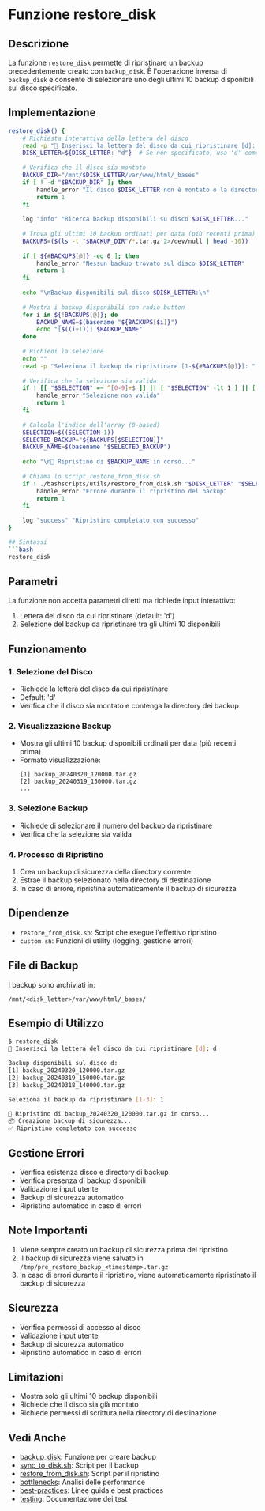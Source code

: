 # Funzione restore_disk

## Descrizione
La funzione `restore_disk` permette di ripristinare un backup precedentemente creato con `backup_disk`. È l'operazione inversa di `backup_disk` e consente di selezionare uno degli ultimi 10 backup disponibili sul disco specificato.

## Implementazione
```bash
restore_disk() {
    # Richiesta interattiva della lettera del disco
    read -p "📀 Inserisci la lettera del disco da cui ripristinare [d]: " DISK_LETTER
    DISK_LETTER=${DISK_LETTER:-"d"}  # Se non specificato, usa 'd' come default
    
    # Verifica che il disco sia montato
    BACKUP_DIR="/mnt/$DISK_LETTER/var/www/html/_bases"
    if [ ! -d "$BACKUP_DIR" ]; then
        handle_error "Il disco $DISK_LETTER non è montato o la directory di backup non esiste"
        return 1
    fi
    
    log "info" "Ricerca backup disponibili su disco $DISK_LETTER..."
    
    # Trova gli ultimi 10 backup ordinati per data (più recenti prima)
    BACKUPS=($(ls -t "$BACKUP_DIR"/*.tar.gz 2>/dev/null | head -10))
    
    if [ ${#BACKUPS[@]} -eq 0 ]; then
        handle_error "Nessun backup trovato sul disco $DISK_LETTER"
        return 1
    fi
    
    echo "\nBackup disponibili sul disco $DISK_LETTER:\n"
    
    # Mostra i backup disponibili con radio button
    for i in ${!BACKUPS[@]}; do
        BACKUP_NAME=$(basename "${BACKUPS[$i]}")
        echo "[$((i+1))] $BACKUP_NAME"
    done
    
    # Richiedi la selezione
    echo ""
    read -p "Seleziona il backup da ripristinare [1-${#BACKUPS[@]}]: " SELECTION
    
    # Verifica che la selezione sia valida
    if ! [[ "$SELECTION" =~ ^[0-9]+$ ]] || [ "$SELECTION" -lt 1 ] || [ "$SELECTION" -gt ${#BACKUPS[@]} ]; then
        handle_error "Selezione non valida"
        return 1
    fi
    
    # Calcola l'indice dell'array (0-based)
    SELECTION=$((SELECTION-1))
    SELECTED_BACKUP="${BACKUPS[$SELECTION]}"
    BACKUP_NAME=$(basename "$SELECTED_BACKUP")
    
    echo "\n🔄 Ripristino di $BACKUP_NAME in corso..."
    
    # Chiama lo script restore_from_disk.sh
    if ! ./bashscripts/utils/restore_from_disk.sh "$DISK_LETTER" "$SELECTED_BACKUP"; then
        handle_error "Errore durante il ripristino del backup"
        return 1
    fi
    
    log "success" "Ripristino completato con successo"
}

## Sintassi
```bash
restore_disk
```

## Parametri
La funzione non accetta parametri diretti ma richiede input interattivo:
1. Lettera del disco da cui ripristinare (default: 'd')
2. Selezione del backup da ripristinare tra gli ultimi 10 disponibili

## Funzionamento

### 1. Selezione del Disco
- Richiede la lettera del disco da cui ripristinare
- Default: 'd'
- Verifica che il disco sia montato e contenga la directory dei backup

### 2. Visualizzazione Backup
- Mostra gli ultimi 10 backup disponibili ordinati per data (più recenti prima)
- Formato visualizzazione:
  ```
  [1] backup_20240320_120000.tar.gz
  [2] backup_20240319_150000.tar.gz
  ...
  ```

### 3. Selezione Backup
- Richiede di selezionare il numero del backup da ripristinare
- Verifica che la selezione sia valida

### 4. Processo di Ripristino
1. Crea un backup di sicurezza della directory corrente
2. Estrae il backup selezionato nella directory di destinazione
3. In caso di errore, ripristina automaticamente il backup di sicurezza

## Dipendenze
- `restore_from_disk.sh`: Script che esegue l'effettivo ripristino
- `custom.sh`: Funzioni di utility (logging, gestione errori)

## File di Backup
I backup sono archiviati in:
```
/mnt/<disk_letter>/var/www/html/_bases/
```

## Esempio di Utilizzo
```bash
$ restore_disk
📀 Inserisci la lettera del disco da cui ripristinare [d]: d

Backup disponibili sul disco d:
[1] backup_20240320_120000.tar.gz
[2] backup_20240319_150000.tar.gz
[3] backup_20240318_140000.tar.gz

Seleziona il backup da ripristinare [1-3]: 1

🔄 Ripristino di backup_20240320_120000.tar.gz in corso...
📦 Creazione backup di sicurezza...
✅ Ripristino completato con successo
```

## Gestione Errori
- Verifica esistenza disco e directory di backup
- Verifica presenza di backup disponibili
- Validazione input utente
- Backup di sicurezza automatico
- Ripristino automatico in caso di errori

## Note Importanti
1. Viene sempre creato un backup di sicurezza prima del ripristino
2. Il backup di sicurezza viene salvato in `/tmp/pre_restore_backup_<timestamp>.tar.gz`
3. In caso di errori durante il ripristino, viene automaticamente ripristinato il backup di sicurezza

## Sicurezza
- Verifica permessi di accesso al disco
- Validazione input utente
- Backup di sicurezza automatico
- Ripristino automatico in caso di errori

## Limitazioni
- Mostra solo gli ultimi 10 backup disponibili
- Richiede che il disco sia già montato
- Richiede permessi di scrittura nella directory di destinazione

## Vedi Anche
- [backup_disk](backup_disk.md): Funzione per creare backup
- [sync_to_disk.sh](../utils/sync_to_disk.sh): Script per il backup
- [restore_from_disk.sh](../utils/restore_from_disk.sh): Script per il ripristino
- [bottlenecks](bottlenecks.md): Analisi delle performance
- [best-practices](best-practices.md): Linee guida e best practices
- [testing](testing.md): Documentazione dei test